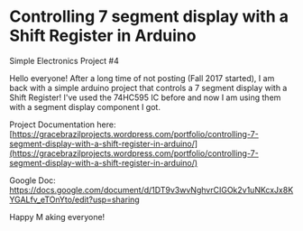 # Controlling 7 segment display with a Shift Register in Arduino
Simple Electronics Project #4


Hello everyone! After a long time of not posting (Fall 2017 started), I am back with a simple arduino project that controls a 7 segment display with a Shift Register! I've used the 74HC595 IC before and now I am using them with a segment display component I got. 

Project Documentation here: [https://gracebrazilprojects.wordpress.com/portfolio/controlling-7-segment-display-with-a-shift-register-in-arduino/](https://gracebrazilprojects.wordpress.com/portfolio/controlling-7-segment-display-with-a-shift-register-in-arduino/)

Google Doc: https://docs.google.com/document/d/1DT9v3wvNghvrCIGOk2v1uNKcxJx8KYGALfv_eTOnYto/edit?usp=sharing

Happy M
aking everyone!
